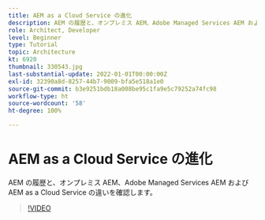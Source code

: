 ```yaml
---
title: AEM as a Cloud Service の進化
description: AEM の履歴と、オンプレミス AEM、Adobe Managed Services AEM および AEM as a Cloud Service の違いを確認します。
role: Architect, Developer
level: Beginner
type: Tutorial
topic: Architecture
kt: 6920
thumbnail: 330543.jpg
last-substantial-update: 2022-01-01T00:00:00Z
exl-id: 32390a8d-8257-44b7-9009-bfa5e518a1e0
source-git-commit: b3e9251bdb18a008be95c1fa9e5c79252a74fc98
workflow-type: ht
source-wordcount: '58'
ht-degree: 100%

---
```


# AEM as a Cloud Service の進化

AEM の履歴と、オンプレミス AEM、Adobe Managed Services AEM および AEM as a Cloud Service の違いを確認します。

>[!VIDEO](https://video.tv.adobe.com/v/330543?quality=12&learn=on)
